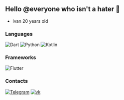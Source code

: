 ## Hello @everyone who isn't a hater 🥶

* Ivan 20 years old

### Languages
![Dart](https://img.shields.io/badge/-Dart-1e272e?style=for-the-badge&logo=Dart&logoColor=4680C2) ![Python](https://img.shields.io/badge/-Python-1e272e?style=for-the-badge&logo=Python&logoColor=4680C2) ![Kotlin](https://img.shields.io/badge/-Kotlin-1e272e?style=for-the-badge&logo=Kotlin&logoColor=4680C2)
### Frameworks
![Flutter](https://img.shields.io/badge/-Flutter-1e272e?style=for-the-badge&logo=Flutter&logoColor=4680C2)
### Contacts
[![Telegram](https://img.shields.io/badge/-Telegram-1e272e?style=for-the-badge&logo=telegram&logoColor=0175C2)](https://t.me/cocahonka) [![vk](https://img.shields.io/badge/-vk-1e272e?style=for-the-badge&logo=vk&logoColor=4680C2)](https://vk.com/cocahonka)
